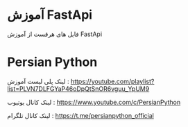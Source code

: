 # آموزش FastApi

فایل های هرقست از آموزش FastApi 

# Persian Python

لینک پلی لیست آموزش : https://youtube.com/playlist?list=PLVN7DLFGYaP46oDpQtSnOR6vguu_YpUM9

لینک کانال یوتیوب : https://www.youtube.com/c/PersianPython

لینک کانال تلگرام : https://t.me/persianpython_official

